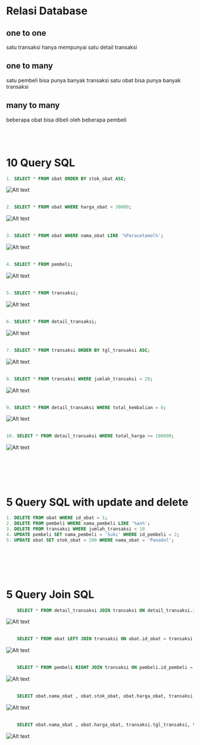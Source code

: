 # Relasi Database

## one to one

satu transaksi hanya mempunyai satu detail transaksi

## one to many

satu pembeli bisa punya banyak transaksi
satu obat bisa punya banyak transaksi

## many to many

beberapa obat bisa dibeli oleh beberapa pembeli
<br/><br/><br/><br/>

# 10 Query SQL

```sql
1. SELECT * FROM obat ORDER BY stok_obat ASC;
```

![Alt text](images/1.png?raw=true "1")
<br/><br/>

```sql
2. SELECT * FROM obat WHERE harga_obat < 30000;
```

![Alt text](images/2.png?raw=true "2")
<br/><br/>

```sql
3. SELECT * FROM obat WHERE nama_obat LIKE '%Paracetamol%';
```

![Alt text](images/3.png?raw=true "3")
<br/><br/>

```sql
4. SELECT * FROM pembeli;
```

![Alt text](images/4.png?raw=true "4")
<br/><br/>

```sql
5. SELECT * FROM transaksi;
```

![Alt text](images/5.png?raw=true "5")
<br/><br/>

```sql
6. SELECT * FROM detail_transaksi;
```

![Alt text](images/6.png?raw=true "6")
<br/><br/>

```sql
7. SELECT * FROM transaksi ORDER BY tgl_transaksi ASC;
```

![Alt text](images/7.png?raw=true "7")
<br/><br/>

```sql
8. SELECT * FROM transaksi WHERE jumlah_transaksi < 20;
```

![Alt text](images/8.png?raw=true "8")
<br/><br/>

```sql
9. SELECT * FROM detail_transaksi WHERE total_kembalian = 0;
```

![Alt text](images/9.png?raw=true "9")
<br/><br/>

```sql
10. SELECT * FROM detail_transaksi WHERE total_harga >= 100000;
```

![Alt text](images/10.png?raw=true "10")

<br/><br/><br/><br/>

# 5 Query SQL with update and delete

```sql
1. DELETE FROM obat WHERE id_obat = 1;
2. DELETE FROM pembeli WHERE nama_pembeli LIKE '%an%';
3. DELETE FROM transaksi WHERE jumlah_transaksi < 10
4. UPDATE pembeli SET nama_pembeli = 'Suki' WHERE id_pembeli = 2;
5. UPDATE obat SET stok_obat = 200 WHERE nama_obat = 'Panadol';
```

<br/><br/><br/><br/>

# 5 Query Join SQL

```sql
    SELECT * FROM detail_transaksi JOIN transaksi ON detail_transaksi.id_transaksi = transaksi.id_transaksi WHERE transaksi.jumlah_transaksi <= 5
```

![Alt text](images/11.png?raw=true "11")
<br/><br/>

```sql
    SELECT * FROM obat LEFT JOIN transaksi ON obat.id_obat = transaksi.id_obat WHERE transaksi.jumlah_transaksi IS NULL;
```

![Alt text](images/12.png?raw=true "12")
<br/><br/>

```sql
    SELECT * FROM pembeli RIGHT JOIN transaksi ON pembeli.id_pembeli = transaksi.id_transaksi ORDER BY transaksi.jumlah_transaksi ASC;
```

![Alt text](images/13.png?raw=true "13")
<br/><br/>

```sql
    SELECT obat.nama_obat , obat.stok_obat, obat.harga_obat, transaksi.tgl_transaksi, transaksi.jumlah_transaksi, (obat.harga_obat*transaksi.jumlah_transaksi) as total_harga FROM obat LEFT JOIN transaksi ON obat.id_obat = transaksi.id_obat WHERE nama_obat LIKE '%an%';
```

![Alt text](images/14.png?raw=true "14")
<br/><br/>

```sql
    SELECT obat.nama_obat , obat.harga_obat, transaksi.tgl_transaksi, transaksi.jumlah_transaksi, (obat.harga_obat*transaksi.jumlah_transaksi) as total_harga FROM obat LEFT JOIN transaksi ON obat.id_obat = transaksi.id_obat WHERE (obat.harga_obat*transaksi.jumlah_transaksi) < 100000;
```

![Alt text](images/15.png?raw=true "15")
